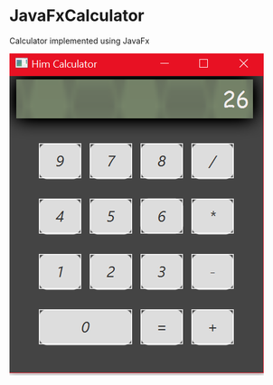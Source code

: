 # JavaFxCalculator
Calculator implemented using JavaFx

![alt text](https://github.com/hsdeveloper147/JavaFxCalculator/blob/master/snap.PNG)

